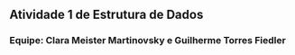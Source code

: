 ## Atividade 1 de Estrutura de Dados
### Equipe: Clara Meister Martinovsky e Guilherme Torres Fiedler

